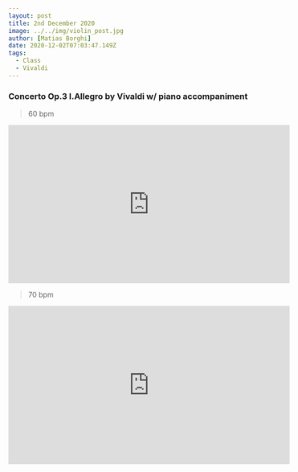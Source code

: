 ```yaml
---
layout: post
title: 2nd December 2020
image: ../../img/violin_post.jpg
author: [Matias Borghi]
date: 2020-12-02T07:03:47.149Z
tags:
  - Class
  - Vivaldi
---
```


### Concerto Op.3 I.Allegro by Vivaldi w/ piano accompaniment

> 60 bpm

<iframe width="560" height="315" src="https://www.youtube.com/embed/yv9xW8r62sI" frameborder="0" allow="accelerometer; autoplay; clipboard-write; encrypted-media; gyroscope; picture-in-picture" allowfullscreen></iframe>

> 70 bpm

<iframe width="560" height="315" src="https://www.youtube.com/embed/KT9BneIJJnI" frameborder="0" allow="accelerometer; autoplay; clipboard-write; encrypted-media; gyroscope; picture-in-picture" allowfullscreen></iframe>